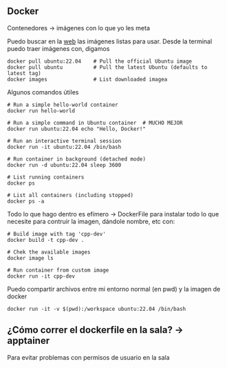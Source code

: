 ## Docker
Contenedores -> imágenes con lo que yo les meta

Puedo buscar en la [web](https://hub.docker.com/) las imágenes listas para usar. Desde la terminal puedo traer imágenes con, digamos

    docker pull ubuntu:22.04    # Pull the official Ubuntu image
    docker pull ubuntu          # Pull the latest Ubuntu (defaults to latest tag)
    docker images               # List downloaded imagea

Algunos comandos útiles

    # Run a simple hello-world container
    docker run hello-world

    # Run a simple command in Ubuntu container  # MUCHO MEJOR
    docker run ubuntu:22.04 echo "Hello, Docker!"

    # Run an interactive terminal session
    docker run -it ubuntu:22.04 /bin/bash

    # Run container in background (detached mode)
    docker run -d ubuntu:22.04 sleep 3600

    # List running containers
    docker ps

    # List all containers (including stopped)
    docker ps -a

Todo lo que hago dentro es efímero -> DockerFile para instalar todo lo que necesite para contruir la imagen, dándole nombre, etc con:

    # Build image with tag 'cpp-dev'
    docker build -t cpp-dev .

    # Chek the available images
    docker image ls

    # Run container from custom image
    docker run -it cpp-dev

Puedo compartir archivos entre mi entorno normal (en pwd) y la imagen de docker

    docker run -it -v $(pwd):/workspace ubuntu:22.04 /bin/bash

## ¿Cómo correr el dockerfile en la sala? -> apptainer
Para evitar problemas con permisos de usuario en la sala


